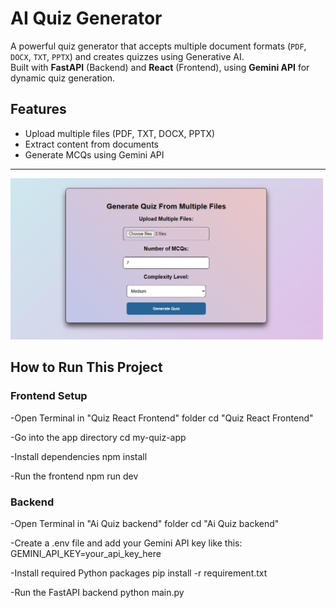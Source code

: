 # AI Quiz Generator
A powerful quiz generator that accepts multiple document formats (`PDF`, `DOCX`, `TXT`, `PPTX`) and creates quizzes using Generative AI.  
Built with **FastAPI** (Backend) and **React** (Frontend), using **Gemini API** for dynamic quiz generation.

## Features
- Upload multiple files (PDF, TXT, DOCX, PPTX)
- Extract content from documents
- Generate MCQs using Gemini API
---



<img src="https://github.com/Aakifa-Islam/AI_Generated_Quiz/blob/ab15f8fdeedf8a583e35987236d2ebbdd0c43ed8/New%20folder/Quiz1.png?raw=true" alt="Quiz Screenshot" width="500"/>


## How to Run This Project
### Frontend Setup

-Open Terminal in "Quiz React Frontend" folder
cd "Quiz React Frontend"

-Go into the app directory
cd my-quiz-app

-Install dependencies
npm install

-Run the frontend
npm run dev

### Backend
-Open Terminal in "Ai Quiz backend" folder
cd "Ai Quiz backend"

-Create a .env file and add your Gemini API key like this:
GEMINI_API_KEY=your_api_key_here

-Install required Python packages
pip install -r requirement.txt

-Run the FastAPI backend
python main.py

